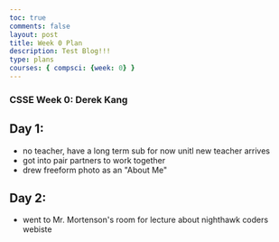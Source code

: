 ```yaml
---
toc: true
comments: false
layout: post
title: Week 0 Plan
description: Test Blog!!! 
type: plans
courses: { compsci: {week: 0} }
---
```


### CSSE Week 0: Derek Kang

## Day 1:
- no teacher, have a long term sub for now unitl new teacher arrives
- got into pair partners to work together
- drew freeform photo as an "About Me"

## Day 2:
- went to Mr. Mortenson's room for lecture about nighthawk coders webiste